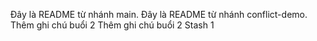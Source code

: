 Đây là README từ nhánh main.
Đây là README từ nhánh conflict-demo.
Thêm ghi chú buổi 2
Thêm ghi chú buổi 2
Stash 1
